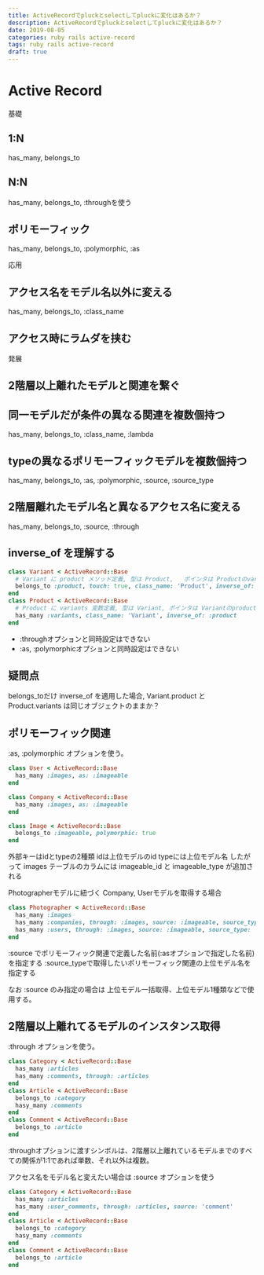 ```yaml
---
title: ActiveRecordでpluckとselectしてpluckに変化はあるか？
description: ActiveRecordでpluckとselectしてpluckに変化はあるか？
date: 2019-08-05
categories: ruby rails active-record
tags: ruby rails active-record
draft: true
---
```


# Active Record

基礎
## 1:N
has_many, belongs_to

## N:N
has_many, belongs_to, :throughを使う

## ポリモーフィック
has_many, belongs_to, :polymorphic, :as

応用
## アクセス名をモデル名以外に変える
has_many, belongs_to, :class_name

## アクセス時にラムダを挟む

発展
## 2階層以上離れたモデルと関連を繋ぐ

## 同一モデルだが条件の異なる関連を複数個持つ
has_many, belongs_to, :class_name, :lambda

## typeの異なるポリモーフィックモデルを複数個持つ
has_many, belongs_to, :as, :polymorphic, :source, :source_type

## 2階層離れたモデル名と異なるアクセス名に変える
has_many, belongs_to, :source, :through

## inverse_of を理解する

```ruby
class Variant < ActiveRecord::Base
  # Variant に product メソッド定義, 型は Product,   ポインタは Productのvariantsを指す
  belongs_to :product, touch: true, class_name: 'Product', inverse_of: :variants
end
class Product < ActiveRecord::Base
  # Product に variants 変数定義, 型は Variant, ポインタは Variantのproductを指す
  has_many :variants, class_name: 'Variant', inverse_of: :product
end
```

- :throughオプションと同時設定はできない
- :as, :polymorphicオプションと同時設定はできない

## 疑問点
belongs_toだけ inverse_of を適用した場合, Variant.product と Product.variants は同じオブジェクトのままか？

## ポリモーフィック関連

:as, :polymorphic オプションを使う。

```ruby
class User < ActiveRecord::Base
  has_many :images, as: :imageable
end

class Company < ActiveRecord::Base
  has_many :images, as: :imageable
end

class Image < ActiveRecord::Base
  belongs_to :imageable, polymorphic: true
end
```

外部キーはidとtypeの2種類
idは上位モデルのid
typeには上位モデル名
したがって images テーブルのカラムには
imageable_id と imageable_type が追加される

Photographerモデルに紐づく Company, Userモデルを取得する場合

```ruby
class Photographer < ActiveRecord::Base
  has_many :images
  has_many :companies, through: :images, source: :imageable, source_type: 'Company'
  has_many :users, through: :images, source: :imageable, source_type: 'User'
end
```

:source でポリモーフィック関連で定義した名前(:asオプションで指定した名前)を指定する
:source_typeで取得したいポリモーフィック関連の上位モデル名を指定する

なお :source のみ指定の場合は 上位モデル一括取得、上位モデル1種類などで使用する。

## 2階層以上離れてるモデルのインスタンス取得
:through オプションを使う。

```ruby
class Category < ActiveRecord::Base
  has_many :articles
  has_many :comments, through: :articles
end
class Article < ActiveRecord::Base
  belongs_to :category
  hasy_many :comments
end
class Comment < ActiveRecord::Base
  belongs_to :article
end
```

:throughオプションに渡すシンボルは、2階層以上離れているモデルまでのすべての関係が1:1であれば単数、それ以外は複数。

アクセス名をモデル名と変えたい場合は :source オプションを使う

```ruby
class Category < ActiveRecord::Base
  has_many :articles
  has_many :user_comments, through: :articles, source: 'comment'
end
class Article < ActiveRecord::Base
  belongs_to :category
  hasy_many :comments
end
class Comment < ActiveRecord::Base
  belongs_to :article
end
```
